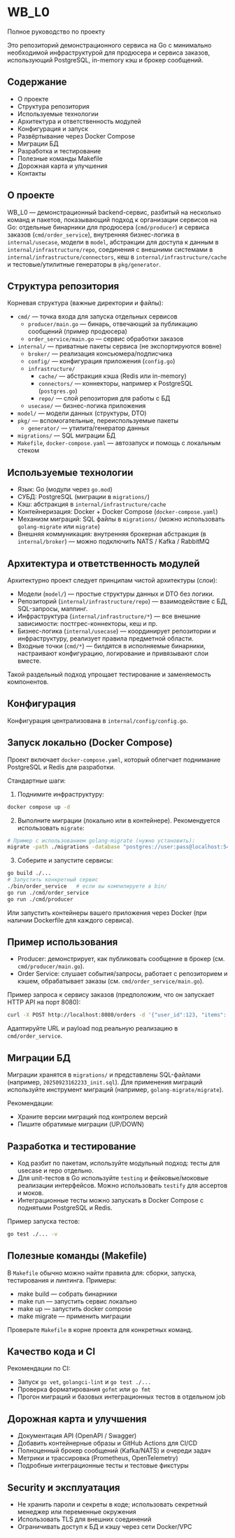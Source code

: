 # WB_L0

Полное руководство по проекту

Это репозиторий демонстрационного сервиса на Go с минимально необходимой инфраструктурой для продюсера и сервиса заказов, использующий PostgreSQL, in-memory кэш и брокер сообщений.

## Содержание

- О проекте
- Структура репозитория
- Используемые технологии
- Архитектура и ответственность модулей
- Конфигурация и запуск
- Развёртывание через Docker Compose
- Миграции БД
- Разработка и тестирование
- Полезные команды Makefile
- Дорожная карта и улучшения
- Контакты

## О проекте

WB_L0 — демонстрационный backend-сервис, разбитый на несколько команд и пакетов, показывающий подход к организации сервисов на Go: отдельные бинарники для продюсера (`cmd/producer`) и сервиса заказов (`cmd/order_service`), внутренняя бизнес-логика в `internal/usecase`, модели в `model`, абстракции для доступа к данным в `internal/infrastructure/repo`, соединения с внешними системами в `internal/infrastructure/connectors`, кеш в `internal/infrastructure/cache` и тестовые/утилитные генераторы в `pkg/generator`.

## Структура репозитория

Корневая структура (важные директории и файлы):

- `cmd/` — точка входа для запуска отдельных сервисов
  - `producer/main.go` — бинарь, отвечающий за публикацию сообщений (пример продюсера)
  - `order_service/main.go` — сервис обработки заказов
- `internal/` — приватные пакеты сервиса (не экспортируются вовне)
  - `broker/` — реализация консьюмера/подписчика
  - `config/` — конфигурация приложения (`config.go`)
  - `infrastructure/`
    - `cache/` — абстракция кэша (Redis или in-memory)
    - `connectors/` — коннекторы, например к PostgreSQL (`postgres.go`)
    - `repo/` — слой репозитория для работы с БД
  - `usecase/` — бизнес-логика приложения
- `model/` — модели данных (структуры, DTO)
- `pkg/` — вспомогательные, переиспользуемые пакеты
  - `generator/` — утилита/генератор данных
- `migrations/` — SQL миграции БД
- `Makefile`, `docker-compose.yaml` — автозапуск и помощь с локальным стеком

## Используемые технологии

- Язык: Go (модули через `go.mod`)
- СУБД: PostgreSQL (миграции в `migrations/`)
- Кэш: абстракция в `internal/infrastructure/cache`
- Контейнеризация: Docker + Docker Compose (`docker-compose.yaml`)
- Механизм миграций: SQL файлы в `migrations/` (можно использовать `golang-migrate` или `migrate`)
- Внешняя коммуникация: внутренняя брокерная абстракция (в `internal/broker`) — можно подключить NATS / Kafka / RabbitMQ

## Архитектура и ответственность модулей

Архитектурно проект следует принципам чистой архитектуры (слои):

- Модели (`model/`) — простые структуры данных и DTO без логики.
- Репозиторий (`internal/infrastructure/repo`) — взаимодействие с БД, SQL-запросы, маппинг.
- Инфраструктура (`internal/infrastructure/*`) — все внешние зависимости: постгрес-коннекторы, кеш и пр.
- Бизнес-логика (`internal/usecase`) — координирует репозитории и инфраструктуру, реализует правила предметной области.
- Входные точки (`cmd/*`) — билдятся в исполняемые бинарники, настраивают конфигурацию, логирование и привязывают слои вместе.

Такой раздельный подход упрощает тестирование и заменяемость компонентов.

## Конфигурация

Конфигурация централизована в `internal/config/config.go`.

## Запуск локально (Docker Compose)

Проект включает `docker-compose.yaml`, который облегчает поднимание PostgreSQL и Redis для разработки.

Стандартные шаги:

1) Поднимите инфраструктуру:

```bash
docker compose up -d
```

2) Выполните миграции (локально или в контейнере). Рекомендуется использовать `migrate`:

```bash
# Пример с использованием golang-migrate (нужно установить):
migrate -path ./migrations -database "postgres://user:pass@localhost:5432/dbname?sslmode=disable" up
```

3) Соберите и запустите сервисы:

```bash
go build ./...
# Запустить конкретный сервис
./bin/order_service   # если вы компилируете в bin/
go run ./cmd/order_service
go run ./cmd/producer
```

Или запустить контейнеры вашего приложения через Docker (при наличии Dockerfile для каждого сервиса).

## Пример использования

- Producer: демонстрирует, как публиковать сообщение в брокер (см. `cmd/producer/main.go`).
- Order Service: слушает события/запросы, работает с репозиторием и кэшем, обрабатывает заказы (см. `cmd/order_service/main.go`).

Пример запроса к сервису заказов (предположим, что он запускает HTTP API на порт 8080):

```bash
curl -X POST http://localhost:8080/orders -d '{"user_id":123, "items":[{"sku":"ABC","qty":1}]}' -H 'Content-Type: application/json'
```

Адаптируйте URL и payload под реальную реализацию в `cmd/order_service`.

## Миграции БД

Миграции хранятся в `migrations/` и представлены SQL-файлами (например, `20250923162233_init.sql`). Для применения миграций используйте инструмент миграций (например, `golang-migrate/migrate`).

Рекомендации:
- Храните версии миграций под контролем версий
- Пишите обратимые миграции (UP/DOWN)

## Разработка и тестирование

- Код разбит по пакетам, используйте модульный подход: тесты для usecase и repo отдельно.
- Для unit-тестов в Go используйте `testing` и фейковые/моковые реализации интерфейсов. Можно использовать `testify` для ассертoв и моков.
- Интеграционные тесты можно запускать в Docker Compose с поднятыми PostgreSQL и Redis.

Пример запуска тестов:

```bash
go test ./... -v
```

## Полезные команды (Makefile)

В `Makefile` обычно можно найти правила для: сборки, запуска, тестирования и линтинга. Примеры:

- make build — собрать бинарники
- make run — запустить сервис локально
- make up — запустить docker compose
- make migrate — применить миграции

Проверьте `Makefile` в корне проекта для конкретных команд.

## Качество кода и CI

Рекомендации по CI:

- Запуск `go vet`, `golangci-lint` и `go test ./...`
- Проверка форматирования `gofmt` или `go fmt`
- Прогон миграций и базовых интеграционных тестов в отдельном job

## Дорожная карта и улучшения

- Документация API (OpenAPI / Swagger)
- Добавить контейнерные образы и GitHub Actions для CI/CD
- Полноценный брокер сообщений (Kafka/NATS) и очереди задач
- Метрики и трассировка (Prometheus, OpenTelemetry)
- Подробные интеграционные тесты и тестовые фикстуры

## Security и эксплуатация

- Не хранить пароли и секреты в коде; использовать секретный менеджер или переменные окружения
- Использовать TLS для внешних соединений
- Ограничивать доступ к БД и кэшу через сети Docker/VPC
